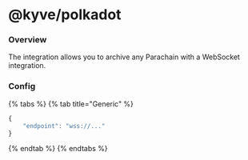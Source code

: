 # @kyve/polkadot

### Overview

The integration allows you to archive any Parachain with a WebSocket integration. 

### Config

{% tabs %}
{% tab title="Generic" %}
```javascript
{
    "endpoint": "wss://..."
}
```
{% endtab %}
{% endtabs %}



